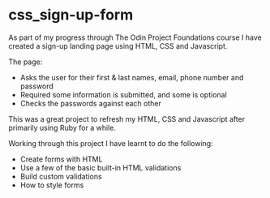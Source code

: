 # css_sign-up-form

As part of my progress through The Odin Project Foundations course I have created a sign-up landing page using HTML, CSS and Javascript.

The page:
- Asks the user for their first & last names, email, phone number and password
- Required some information is submitted, and some is optional
- Checks the passwords against each other

This was a great project to refresh my HTML, CSS and Javascript after primarily using Ruby for a while.

Working through this project I have learnt to do the following:
- Create forms with HTML
- Use a few of the basic built-in HTML validations
- Build custom validations
- How to style forms
